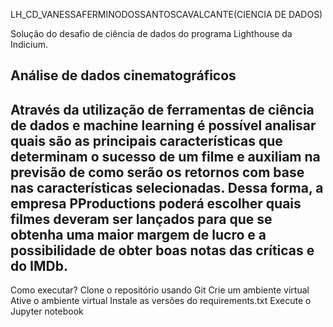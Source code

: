 LH_CD_VANESSAFERMINODOSSANTOSCAVALCANTE(CIENCIA DE DADOS)

Solução do desafio de ciência de dados do programa Lighthouse da Indicium. 

Análise de dados cinematográficos
-----------------------------------------------------------------------------------------------------------------------------------------------------------------------------------
Através da utilização de ferramentas de ciência de dados e machine learning é possível analisar quais são as principais características que determinam o sucesso de um filme e auxiliam na previsão de como serão os retornos com base nas características selecionadas. Dessa forma, a empresa PProductions poderá escolher quais filmes deveram ser lançados para que se obtenha uma maior margem de lucro e a possibilidade de obter boas notas das críticas e do IMDb.
-----------------------------------------------------------------------------------------------------------------------------------------------------------------------------------
Como executar?
Clone o repositório usando Git
Crie um ambiente virtual
Ative o ambiente virtual
Instale as versões do requirements.txt
Execute o Jupyter notebook
